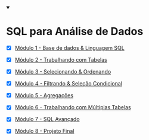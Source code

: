 
<details open>
  <summary>
    <h1>SQL para Análise de Dados</h1>
  </summary>

- [x] [Módulo 1 - Base de dados & Linguagem SQL](https://github.com/crikactba/SQL/tree/main/Mo%CC%81dulo%201%20-%20Base%20de%20dados%20%26%20Linguagem%20SQL)

- [x] [Módulo 2 - Trabalhando com Tabelas](https://github.com/crikactba/SQL/tree/main/Mo%CC%81dulo%202%20-%20Trabalhando%20com%20Tabelas)

- [x] [Módulo 3 - Selecionando & Ordenando](https://github.com/crikactba/SQL/tree/main/Mo%CC%81dulo%203%20-%20Selecionando%20%26%20Ordenando)

- [x] [Módulo 4 - Filtrando & Seleção Condicional](https://github.com/crikactba/SQL/tree/main/Mo%CC%81dulo%204%20-%20Filtrando%20%26%20Selec%CC%A7a%CC%83o%20Condicional)

- [x] [Módulo 5 - Agregações](https://github.com/crikactba/SQL/tree/main/Mo%CC%81dulo%205%20-%20Agregac%CC%A7o%CC%83es)

- [x] [Módulo 6 - Trabalhando com Múltiplas Tabelas](https://github.com/crikactba/SQL/tree/main/Mo%CC%81dulo%206%20-%20Trabalhando%20com%20Mu%CC%81ltiplas%20Tabelas)

- [x] [Módulo 7 - SQL Avançado](https://github.com/crikactba/SQL/tree/main/Mo%CC%81dulo%207%20-%20SQL%20Avanc%CC%A7ado)

- [x] [Módulo 8 - Projeto Final](https://github.com/crikactba/SQL/tree/main/Mo%CC%81dulo%208%20-%20Projeto%20Final)
  

</details>
